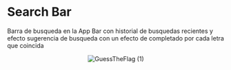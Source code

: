 # Search Bar

Barra de busqueda en la App Bar con historial de busquedas recientes y efecto sugerencia de busqueda con un efecto de completado por cada letra que coincida


<p align="center">
  <img src="https://github.com/user-attachments/assets/a86df5b5-88c8-409a-8338-367acb0f2fd8" alt="GuessTheFlag (1)" style="max-width: 100%; height: auto;">
</p>
